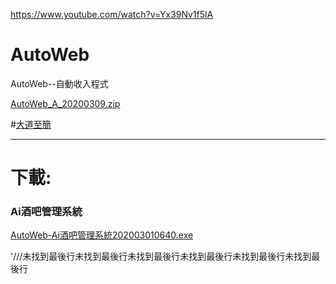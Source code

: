 https://www.youtube.com/watch?v=Yx39Nv1f5lA





# AutoWeb
AutoWeb--自動收入程式

[AutoWeb_A_20200309.zip](https://mega.nz/#!YFwzzLSJ!sNWu4A5KEvdxYfUnqgP8ivvS9xGSwqn34RJT0iQ2g3s)


#[大道至簡]()

---

# 下載:


### Ai酒吧管理系統 

[AutoWeb-Ai酒吧管理系統202003010640.exe](https://mega.nz/#!lQp1CTDL!tEx4R8w5K_bTOgYtKrFkLOpz9bpNSbNVxX8mAryCues)

'///未找到最後行未找到最後行未找到最後行未找到最後行未找到最後行未找到最後行


























